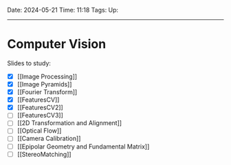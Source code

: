 Date: 2024-05-21
Time: 11:18
Tags:
Up: 

---
# Computer Vision

Slides to study:
- [x] [[Image Processing]]
- [x] [[Image Pyramids]] 
- [x] [[Fourier Transform]]
- [x] [[FeaturesCV]]
- [x] [[FeaturesCV2]]
- [ ] [[FeaturesCV3]]
- [ ] [[2D Transformation and Alignment]]
- [ ] [[Optical Flow]]
- [ ] [[Camera Calibration]]
- [ ] [[Epipolar Geometry and Fundamental Matrix]]
- [ ] [[StereoMatching]]
